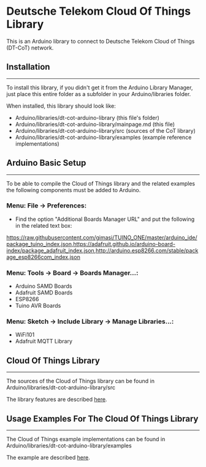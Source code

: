 # Deutsche Telekom Cloud Of Things Library

This is an Arduino library to connect to Deutsche Telekom Cloud of Things (DT-CoT) 
network.

## Installation
--------------------------------------------------------------------------------

To install this library, if you didn't get it from the Arduino Library Manager,
just place this entire folder as a subfolder in your Arduino/libraries folder.

When installed, this library should look like:

- Arduino/libraries/dt-cot-arduino-library              (this file's folder)
- Arduino/libraries/dt-cot-arduino-library/mainpage.md  (this file)
- Arduino/libraries/dt-cot-arduino-library/src          (sources of the CoT library)
- Arduino/libraries/dt-cot-arduino-library/examples     (example reference implementations)



## Arduino Basic Setup
--------------------------------------------------------------------------------
To be able to compile the Cloud of Things library and the related examples 
the following components must be added to Arduino.

### Menu: File -> Preferences:
* Find the option "Additional Boards Manager URL" and put the following in the related text box:

https://raw.githubusercontent.com/gimasi/TUINO_ONE/master/arduino_ide/package_tuino_index.json,https://adafruit.github.io/arduino-board-index/package_adafruit_index.json,http://arduino.esp8266.com/stable/package_esp8266com_index.json

### Menu: Tools -> Board -> Boards Manager...:
* Arduino SAMD Boards
* Adafruit SAMD Boards
* ESP8266
* Tuino AVR Boards

### Menu: Sketch -> Include Library -> Manage Libraries...:
* WiFi101
* Adafruit MQTT Library



## Cloud Of Things Library
--------------------------------------------------------------------------------
The sources of the Cloud of Things library can be found in 
Arduino/libraries/dt-cot-arduino-library/src

The library features are described [here](src/readme.md).



## Usage Examples For The Cloud Of Things Library
--------------------------------------------------------------------------------
The Cloud of Things example implementations can be found in 
Arduino/libraries/dt-cot-arduino-library/examples

The example are described [here](examples/readme.md).
